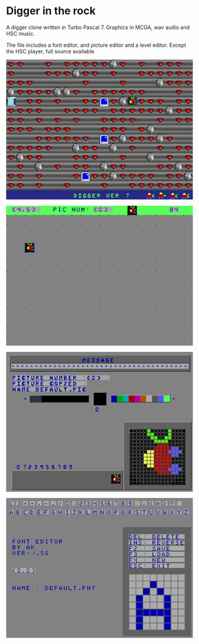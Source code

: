 # Digger in the rock

A digger clone written in Turbo Pascal 7. Graphics
in MCGA, wav audio and HSC music.

The file includes a font editor, and picture
 editor and a level editor. Except the HSC player,
 full source available

![](digger.png?raw=true)

![](level-editor.png?raw=true)

![](picture-editor.png?raw=true)

![](font-editor.png?raw=true)

